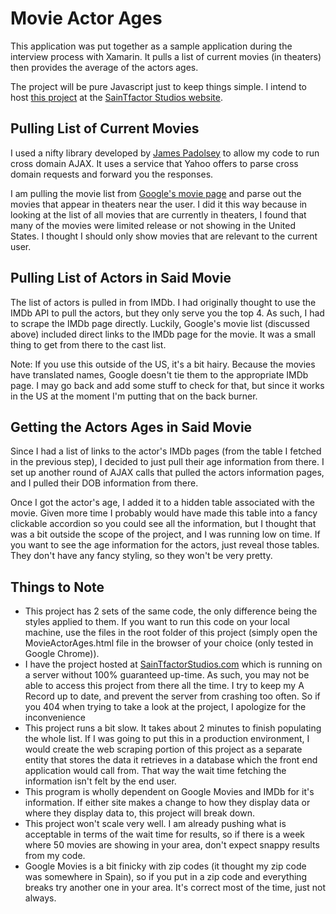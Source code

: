 Movie Actor Ages
================

This application was put together as a sample application during the interview process with Xamarin.  It pulls a list of current movies (in theaters) then provides the average of the actors ages.

The project will be pure Javascript just to keep things simple.  I intend to host [this project](http://saintfactorstudios.com/Movie-Actor-Ages/MovieActorAges.html) at the [SainTfactor Studios website](http://saintfactorstudios.com).

Pulling List of Current Movies
------------------------------

I used a nifty library developed by [James Padolsey](http://james.padolsey.com) to allow my code to run cross domain AJAX.  It uses a service that Yahoo offers to parse cross domain requests and forward you the responses.

I am pulling the movie list from [Google's movie page](http://google.com/movies) and parse out the movies that appear in theaters near the user.  I did it this way because in looking at the list of all movies that are currently in theaters, I found that many of the movies were limited release or not showing in the United States.  I thought I should only show movies that are relevant to the current user.

Pulling List of Actors in Said Movie
------------------------------------

The list of actors is pulled in from IMDb.  I had originally thought to use the IMDb API to pull the actors, but they only serve you the top 4.  As such, I had to scrape the IMDb page directly.  Luckily, Google's movie list (discussed above) included direct links to the IMDb page for the movie.  It was a small thing to get from there to the cast list.

Note: If you use this outside of the US, it's a bit hairy.  Because the movies have translated names, Google doesn't tie them to the appropriate IMDb page.  I may go back and add some stuff to check for that, but since it works in the US at the moment I'm putting that on the back burner.

Getting the Actors Ages in Said Movie
-------------------------------------

Since I had a list of links to the actor's IMDb pages (from the table I fetched in the previous step), I decided to just pull their age information from there.  I set up another round of AJAX calls that pulled the actors information pages, and I pulled their DOB information from there.

Once I got the actor's age, I added it to a hidden table associated with the movie.  Given more time I probably would have made this table into a fancy clickable accordion so you could see all the information, but I thought that was a bit outside the scope of the project, and I was running low on time.  If you want to see the age information for the actors, just reveal those tables.  They don't have any fancy styling, so they won't be very pretty.

Things to Note
--------------

* This project has 2 sets of the same code, the only difference being the styles applied to them.  If you want to run this code on your local machine, use the files in the root folder of this project (simply open the MovieActorAges.html file in the browser of your choice (only tested in Google Chrome)).
* I have the project hosted at [SainTfactorStudios.com](http://saintfactorstudios.com) which is running on a server without 100% guaranteed up-time.  As such, you may not be able to access this project from there all the time.  I try to keep my A Record up to date, and prevent the server from crashing too often.  So if you 404 when trying to take a look at the project, I apologize for the inconvenience
* This project runs a bit slow.  It takes about 2 minutes to finish populating the whole list.  If I was going to put this in a production environment, I would create the web scraping portion of this project as a separate entity that stores the data it retrieves in a database which the front end application would call from.  That way the wait time fetching the information isn't felt by the end user.
* This program is wholly dependent on Google Movies and IMDb for it's information.  If either site makes a change to how they display data or where they display data to, this project will break down.
* This project won't scale very well.  I am already pushing what is acceptable in terms of the wait time for results, so if there is a week where 50 movies are showing in your area, don't expect snappy results from my code.
* Google Movies is a bit finicky with zip codes (it thought my zip code was somewhere in Spain), so if you put in a zip code and everything breaks try another one in your area.  It's correct most of the time, just not always.


